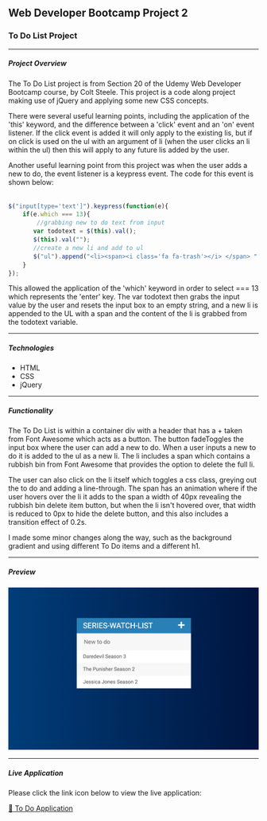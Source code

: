 ## Web Developer Bootcamp Project 2

### To Do List Project

---

##### Project Overview

The To Do List project is from Section 20 of the Udemy Web Developer Bootcamp course, by Colt Steele. This project is a code along project making use of jQuery and applying some new CSS concepts. 

There were several useful learning points, including the application of the 'this' keyword, and the difference between a 'click' event and an 'on' event listener. If the click event is added it will only apply to the existing lis, but if on click is used on the ul with an argument of li (when the user clicks an li within the ul) then this will apply to any future lis added by the user. 

Another useful learning point from this project was when the user adds a new to do, the event listener is a keypress event. The code for this event is shown below:

```Javascript

$("input[type='text']").keypress(function(e){
    if(e.which === 13){
        //grabbing new to do text from input
       var todotext = $(this).val();
       $(this).val("");
       //create a new li and add to ul
       $("ul").append("<li><span><i class='fa fa-trash'></i> </span> " + todotext + "</li>");    
    }
});

```

This allowed the application of the 'which' keyword in order to select === 13 which represents the 'enter' key. The var todotext then grabs the input value by the user and resets the input box to an empty string, and a new li is appended to the UL with a span and the content of the li is grabbed from the todotext variable. 

---

##### Technologies

* HTML
* CSS
* jQuery

---

##### Functionality

The To Do List is within a container div with a header that has a + taken from Font Awesome which acts as a button. The button fadeToggles the input box where the user can add a new to do. When a user inputs a new to do it is added to the ul as a new li. The li includes a span which contains a rubbish bin from Font Awesome that provides the option to delete the full li. 
  
The user can also click on the li itself which toggles a css class, greying out the to do and adding a line-through. The span has an animation where if the user hovers over the li it adds to the span a width of 40px revealing the rubbish bin delete item button, but when the li isn't hovered over, that width is reduced to 0px to hide the delete button, and this also includes a transition effect of 0.2s. 

I made some minor changes along the way, such as the background gradient and using different To Do items and a different h1. 

---

##### Preview

![preview](https://github.com/CameronPaton/Images-Portfolio/blob/master/to_do_list_app.png?raw=true)

---

##### Live Application

Please click the link icon below to view the live application:

[:link: To Do Application](https://codepen.io/CyberTiger008/full/zYvqaoq)
